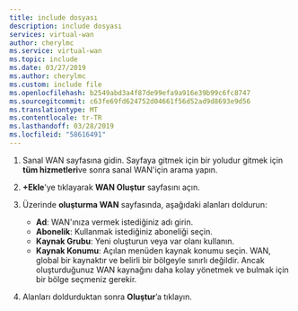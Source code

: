 ```yaml
---
title: include dosyası
description: include dosyası
services: virtual-wan
author: cherylmc
ms.service: virtual-wan
ms.topic: include
ms.date: 03/27/2019
ms.author: cherylmc
ms.custom: include file
ms.openlocfilehash: b2549abd3a4f87de99efa9a916e39b99c6fc8747
ms.sourcegitcommit: c63fe69fd624752d04661f56d52ad9d8693e9d56
ms.translationtype: MT
ms.contentlocale: tr-TR
ms.lasthandoff: 03/28/2019
ms.locfileid: "58616491"
---
```

1. Sanal WAN sayfasına gidin. Sayfaya gitmek için bir yoludur gitmek için **tüm hizmetleri**ve sonra sanal WAN'için arama yapın.
1. **+Ekle**'ye tıklayarak **WAN Oluştur** sayfasını açın.
1. Üzerinde **oluşturma WAN** sayfasında, aşağıdaki alanları doldurun:

   * **Ad**: WAN'ınıza vermek istediğiniz adı girin.
   * **Abonelik**: Kullanmak istediğiniz aboneliği seçin.
   * **Kaynak Grubu**: Yeni oluşturun veya var olanı kullanın.
   * **Kaynak Konumu**: Açılan menüden kaynak konumu seçin. WAN, global bir kaynaktır ve belirli bir bölgeyle sınırlı değildir. Ancak oluşturduğunuz WAN kaynağını daha kolay yönetmek ve bulmak için bir bölge seçmeniz gerekir.
4. Alanları doldurduktan sonra **Oluştur**’a tıklayın.
